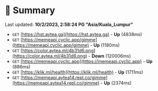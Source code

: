 # 📖 Summary
Last updated: **10/2/2023, 2:58:24 PG "Asia/Kuala_Lumpur"**

- `GET` [https://hst.aytea.ga](https://hst.aytea.ga) - **Up** (4838ms)
- `GET` [https://memeapi.cyclic.app/gimme](https://memeapi.cyclic.app/gimme) - **Up** (1180ms)
- `GET` [https://color.aytea.ml/4b31d6.png](https://color.aytea.ml/4b31d6.png) - **Down** (120006ms)
- `GET` [https://memeapi.cyclic.app](https://memeapi.cyclic.app) - **Up** (886ms)
- `GET` [https://klik.ml/health](https://klik.ml/health) - **Up** (1711ms)
- `GET` [https://memeapi.aytea14.repl.co/gimme](https://memeapi.aytea14.repl.co/gimme) - **Up** (2374ms)

